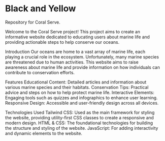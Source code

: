 # Black and Yellow
Repository for Coral Serve.

Welcome to the Coral Serve project! This project aims to create an informative website dedicated to educating users about marine life and providing actionable steps to help conserve our oceans.

Introduction
Our oceans are home to a vast array of marine life, each playing a crucial role in the ecosystem. Unfortunately, many marine species are threatened due to human activities. This website aims to raise awareness about marine life and provide information on how individuals can contribute to conservation efforts.

Features
Educational Content: Detailed articles and information about various marine species and their habitats.
Conservation Tips: Practical advice and steps on how to help protect marine life.
Interactive Elements: Engaging tools such as quizzes and infographics to enhance user learning.
Responsive Design: Accessible and user-friendly design across all devices.

Technologies Used
Tailwind CSS: Used as the main framework for styling the website, providing utility-first CSS classes to create a responsive and modern design.
HTML & CSS: The foundational technologies for building the structure and styling of the website.
JavaScript: For adding interactivity and dynamic elements to the website.

